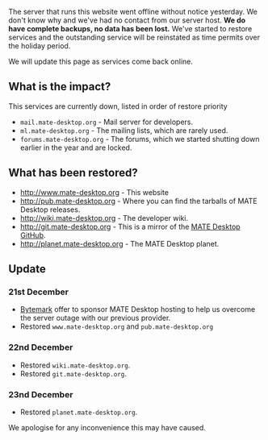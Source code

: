 <!--
.. link:
.. description:
.. tags: Outages
.. date: 2016-12-22 01:00:00
.. title: Server Outage
.. slug: 2016-12-22-server-outage
.. author: Martin Wimpress
-->

The server that runs this website went offline without notice yesterday.
We don't know why and we've had no contact from our server host. **We do
have complete backups, no data has been lost.** We've started to restore
services and the outstanding service will be reinstated as time permits
over the holiday period.

We will update this page as services come back online.

## What is the impact?

This services are currently down, listed in order of restore priority

  * `mail.mate-desktop.org` - Mail server for developers.
  * `ml.mate-desktop.org` - The mailing lists, which are rarely used.
  * `forums.mate-desktop.org` - The forums, which we started shutting down earlier in the year and are locked.

## What has been restored?

  * <http://www.mate-desktop.org> - This website
  * <http://pub.mate-desktop.org> - Where you can find the tarballs of MATE Desktop releases.
  * <http://wiki.mate-desktop.org> - The developer wiki.
  * <http://git.mate-desktop.org> - This is a mirror of the [MATE Desktop GitHub](https://github.com/mate-desktop).
  * <http://planet.mate-desktop.org> - The MATE Desktop planet.

## Update

### 21st December

  * [Bytemark](https://www.bytemark.co.uk/r/ubuntu-mate/) offer to sponsor MATE Desktop hosting to help us overcome the server outage with our previous provider.
  * Restored `www.mate-desktop.org` and `pub.mate-desktop.org`

### 22nd December

  * Restored `wiki.mate-desktop.org`.
  * Restored `git.mate-desktop.org`. 

### 23nd December

  * Restored `planet.mate-desktop.org`.

We apologise for any inconvenience this may have caused.
